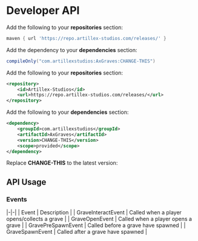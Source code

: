 # Developer API

<tabs>

<tab title="Gradle">

Add the following to your **repositories** section:
```groovy
maven { url 'https://repo.artillex-studios.com/releases/' }
```

Add the dependency to your **dependencies** section:

```groovy
compileOnly("com.artillexstudios:AxGraves:CHANGE-THIS")
```
</tab>

<tab title="Maven">

Add the following to your **repositories** section:
```xml
<repository>
    <id>Artillex-Studios</id>
    <url>https://repo.artillex-studios.com/releases/</url>
</repository>
```

Add the following to your **dependencies** section:

```xml
<dependency>
    <groupId>com.artillexstudios</groupId>
    <artifactId>AxGraves</artifactId>
    <version>CHANGE-THIS</version>
    <scope>provided</scope>
</dependency>
```
</tab>
</tabs>
<p>Replace <b>CHANGE-THIS</b> to the latest version: <a href="https://repo.artillex-studios.com/#/releases/com/artillexstudios/AxGraves"><img src="https://repo.artillex-studios.com/api/badge/latest/releases/com/artillexstudios/AxGraves?color=40c14a&amp;name=AxGraves" alt=""/></a></p>

## API Usage

### Events

|-|-|
| Event | Description |
| GraveInteractEvent | Called when a player opens/collects a grave |
| GraveOpenEvent | Called when a player opens a grave |
| GravePreSpawnEvent | Called before a grave have spawned |
| GraveSpawnEvent | Called after a grave have spawned |